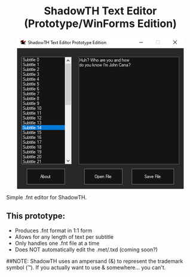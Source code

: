 <div align="center"><h1>ShadowTH Text Editor (Prototype/WinForms Edition)</h1>
<img src="https://raw.githubusercontent.com/ShadowTheHedgehogHacking/ShadowTHTextEditor/master/res/prototype.png" align="center" />
</div>




Simple .fnt editor for ShadowTH.


## This prototype:
* Produces .fnt format in 1:1 form
* Allows for any length of text per subtitle
* Only handles one .fnt file at a time
* Does NOT automatically edit the .met/.txd (coming soon?)

##NOTE: 
ShadowTH uses an ampersand (&) to represent the trademark symbol (™).
If you actually want to use & somewhere... you can't.
